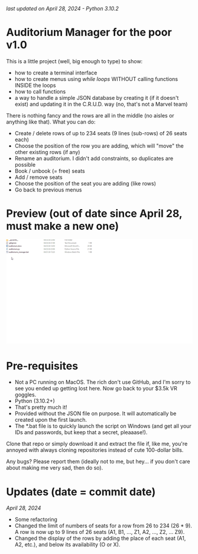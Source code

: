 *last updated on April 28, 2024 - Python 3.10.2*

# Auditorium Manager for the poor v1.0
This is a little project (well, big enough to type) to show:
- how to create a terminal interface
- how to create menus using *while loops* WITHOUT calling functions INSIDE the loops
- how to call functions
- a way to handle a simple JSON database by creating it (if it doesn't exist) and updating it in the C.R.U.D. way (no, that's not a Marvel team)

There is nothing fancy and the rows are all in the middle (no aisles or anything like that). What you can do:
- Create / delete rows of up to 234 seats (9 lines (sub-rows) of 26 seats each)
- Choose the position of the row you are adding, which will "move" the other existing rows (if any)
- Rename an auditorium. I didn't add constraints, so duplicates are possible
- Book / unbook (= free) seats
- Add / remove seats
- Choose the position of the seat you are adding (like rows)
- Go back to previous menus

# Preview (out of date since April 28, must make a new one)
![url](auditoriums_manager_demo.gif)

# Pre-requisites
- Not a PC running on MacOS. The rich don't use GitHub, and I'm sorry to see you ended up getting lost here. Now go back to your $3.5k VR goggles.
- Python (3.10.2+)
- That's pretty much it!
- Provided without the JSON file on purpose. It will automatically be created upon the first launch.
- The *.bat file is to quickly launch the script on Windows (and get all your IDs and passwords, but keep that a secret, pleaaase!).

Clone that repo or simply download it and extract the file if, like me, you're annoyed with always cloning repositories instead of cute 100-dollar bills.

Any bugs? Please report them (ideally not to me, but hey... if you don't care about making me very sad, then do so).

# Updates (date = commit date)
*April 28, 2024*
- Some refactoring
- Changed the limit of numbers of seats for a row from 26 to 234 (26 * 9). A row is now up to 9 lines of 26 seats (A1, B1, ..., Z1, A2, ..., Z2, ... Z9). 
- Changed the display of the rows by adding the place of each seat (A1, A2, etc.), and below its availability (O or X).